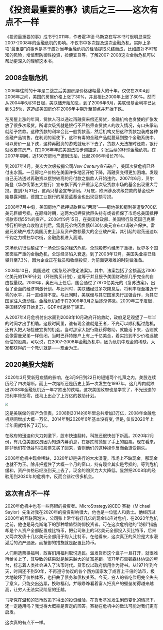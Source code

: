 # 《投资最重要的事》读后之三——这次有点不一样

《投资最重要的事》成书于2011年，作者霍华德·马斯克在写本书时很明显深受2007-2008年的金融危机的影响。不仅书中多次提及这次金融危机，实际上多项“最重要”的事也是基于应对当年金融危机的经验提取总结而成，比如应对不可预知的风险，增值型防御性投资，捡便宜货等。了解2007-2008这次金融危机可以帮助更深入的理解这本书。

## 2008金融危机

2006年往前的十年是二战之后美国房屋价格涨幅最大的十年。仅仅在2004到2006年之间，美国的房屋价格上涨了30%，并且相比2000年上涨了80%。然而从2004年6月30日起，美联储开始加息，到了2006年6月，美联储基金利率已达到5.25％，这造成美国房价在2006年中期升至顶点并开始下跌。

在房屋上涨的年间，贷款人可以通过再融资来偿还房贷，金融机构也贪婪的扩张发放了很多次级贷。所谓次级贷就是银行不严格筛查贷款人的收入情况，有口头承诺就给予贷款。这种贷款的利率会比一般贷款高，然后机构又把这种贷款包装成各种金融产品销售。在利润的驱使下，这种有毒的金融产品就蔓延到整个金融系统中。可以房价一旦下跌，这种再融资的游戏就玩不下去了。贷款人无法按时还款，银行就收走其房产。在2006年年底美国法拍步调加速，引发后续的环球金融危机。在2007年期间，近130万房地产遭到法拍，比起2006年增长79％。

到2007年4月，美次大次级按揭公司*New Century*宣布破产，美国次贷危机已经付出水面。一旦房地产价格在美国许多地区开始下降，再融资变得更加困难。发现自己无法透过再融资以摆脱较高的月付款之借款人开始违约。2007年6月，贝尔斯登（华尔街第五大投行）宣布旗下两个严重涉足次级贷款市场的基金出现重大亏损。直到7月31日，这两只基金宣布倒闭。7月底，欧洲涉及次级贷款的基金也开始暴露问题。德国工业银行的莱茵蓝基金也出现巨额亏损。

2008年7月中旬，美国房地产抵押贷款巨头“两房”——房地美和房利美遭受700亿美元巨额亏损。在巅峰时期，这两大抵押贷款巨头持有或者担保了市场总美国抵押贷款市场55%的资产。2008年9月15日，在美国财政部、美国银行及英国巴克莱银行相继放弃收购谈判后，雷曼兄弟终因负债6130亿美元宣布申请破产保护。雷曼兄弟破产成为美国历史上涉及资产数额最大的企业破产案，其引起的震荡迅速以千钧之力横扫华尔街，金融危机进入高潮。

这场危机很快酿成了一场全球性的经济危机。全球股市均经历了重挫，世界多个国家面临严重的金融危机，全球经济陷入衰退。到了2008年12月，美国失业率已经攀升至7.3%，因为企业正在裁员和收缩投资，为前面更艰难的时刻做准备。

2008年10日，美国通过《紧急经济稳定法案》。其中，法案包括了金额高达7000亿美元的TARP计划（坏账购买计划），这等于并且授予美国财政部几乎完全的自由裁量权。2009年，奥巴马上任后，国会通过了7870亿美元的《复苏法案》，出台了全面的经济刺激计划。与此同时，美联储经过多次降息后，将利率降至接近于零的水平，并一直维持不变。与此同时，美联储与其它国家央行加强合作，为其它国家注入流动性。金融危机终于在2009年3月之后逐渐停息。2009年三季度起，美国经济便开始复苏，GDP)增速终于转正。

 从2007年4月危机付出水面到2008年10月政府开始救助，政府足足观望了一年半的时间才出手相助。这段时间里，谁有现金谁就是王者，不光可以顺利挺过危机，还有大把入场捡便宜货的机会。当时那家大银行能获得救助，就能活下来，否则就会像雷曼兄弟一样倒闭。当时巴菲特账户上有上千亿美金，着实捡到不少价格远被低估的股票。可以说，在2007-2008年金融危机中，因为危机中现金的稀缺，大家都获得的一个教训就是——现金为王。

## 2020美股大熔断

2020年3月受新冠疫情的影响，在3月9日到22日的短短两个礼拜之内，美股连续历经了四次熔断，而上一次熔断还是历史上第一次发生在1997年，这几周内就跌出2008年金融危机近一年才跌出的跌幅。这次美国政府也是学乖了，不光迅速的把利率降至零，还马上出台了上万亿的救助计划。

<img src="/Users/steven.yu/Documents/personal/articles/investment/images/fed_balance_sheet.png" style="zoom:61%;" />

这是美联储的资产负债表，2008到2014的6年里总共增加3万亿，2008年金融危机期间增加大概一万亿，2014年到2020年6年基本没有变, 但是, 仅仅2020年上半年间就增长了3万亿。

在政府的迅速和大力刺激下，股市快速翻转，科技还很快创下新高。2020年2月份，有几位美国议员因为知道内幕消息，在暴跌前抛售了手上的股票。现在看来，除非他们在低谷时把股票又买了回来，否则他们的这种操作反而会遭受损失。

2008年危机中现金稀缺，2020年却是央行的大水漫灌。市场上不缺现金，那现金也就不为王。除非把握住了大概一个月的窗口，持有现金其实是亏损的。等到危机缓和，资产价格已经涨到天上去了，现金的购买力大大降低。显然把2008年的经验用到2020年的危机中，反而会错过很多机会。

## 这次有点不一样

2020年危机中也有一些亮眼的投资者。MicroStrategy的CEO 赛勒（Michael Saylor）先生对我在2020年的投资影响很大，他也是一位猛人和勇士。他经历过2000年的互联网泡沫，公司账上常年有好几亿的现金以应对危机，在2020年危机之前，他也是马克斯笔下的那种增值型防御投资者。可在这次危机他的“防御”措施却是个人资产全部配置成比特币，把公司账上的5亿美元全部投入买比特币，后来又两次发债十几亿美元全部用于购入比特币。在他看来，这次真正的风险是大水漫灌后的资产通胀，而抵御的措施就是配置比特币。

人们用选票换福利，政客们用福利取悦选民。滥发货币这个盒子一旦打开，就很难再给关上了，其导致的结果就是越来越大的贫富差距。1971年布雷顿森林协议的垮台，标志着人类社会进入了法币时代。货币仅以政府信用作为背书。从1971年到今天，时间还不到50年，不再遵守协议的各个西方国家发了成百上千倍的法币，极大地破坏了价格体系，也扭曲了债务和债权关系。今天，穷人的省吃俭用完全失去了意义，只能交出选票，换取福利，并眼睁睁看着富人把资产的壁垒树得越来越高，让穷人无法实现阶层的迁越。

马斯克在温和的货币政策下得出的投资经验，在货币基准发生剧烈变化的情况下，还一定适用吗？我觉得大概率是否定的回答。赛勒在危机中的做法可能对我们更有启发。

这次真的有点不一样。










